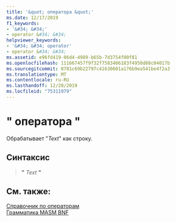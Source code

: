 ```yaml
---
title: '&quot; оператора &quot;'
ms.date: 12/17/2019
f1_keywords:
- '&#34; &#34;'
- operator &#34; &#34;
helpviewer_keywords:
- '&#34; &#34; operator'
- operator &#34; &#34;
ms.assetid: e96fd419-06d4-4989-b65b-7d3754f00f81
ms.openlocfilehash: 111667457f9f32f7583406183f4950d88c04017b
ms.sourcegitcommit: 0781c69b22797c41630601a176b9ea541be4f2a3
ms.translationtype: MT
ms.contentlocale: ru-RU
ms.lasthandoff: 12/20/2019
ms.locfileid: "75311979"
---
```

# <a name="operator-quot-quot"></a>&quot; оператора &quot;

Обрабатывает "*Text*" как строку.

## <a name="syntax"></a>Синтаксис

> __"__ *Text* __"__

## <a name="see-also"></a>См. также:

[Справочник по операторам](operators-reference.md)\
[Грамматика MASM BNF](masm-bnf-grammar.md)
